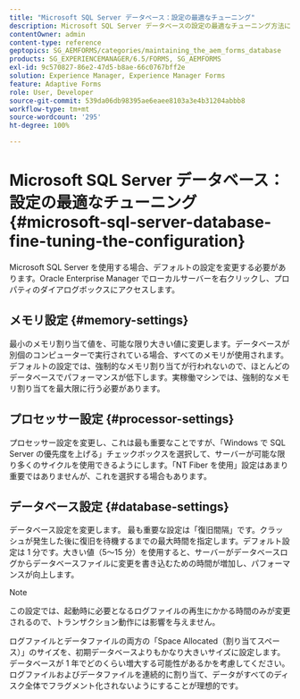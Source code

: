 ```yaml
---
title: "Microsoft SQL Server データベース：設定の最適なチューニング"
description: Microsoft SQL Server データベースの設定の最適なチューニング方法について説明します。
contentOwner: admin
content-type: reference
geptopics: SG_AEMFORMS/categories/maintaining_the_aem_forms_database
products: SG_EXPERIENCEMANAGER/6.5/FORMS, SG_AEMFORMS
exl-id: 9c570827-86e2-47d5-b8ae-66c0767bff2e
solution: Experience Manager, Experience Manager Forms
feature: Adaptive Forms
role: User, Developer
source-git-commit: 539da06db98395ae6eaee8103a3e4b31204abbb8
workflow-type: tm+mt
source-wordcount: '295'
ht-degree: 100%

---
```


# Microsoft SQL Server データベース：設定の最適なチューニング {#microsoft-sql-server-database-fine-tuning-the-configuration}

Microsoft SQL Server を使用する場合、デフォルトの設定を変更する必要があります。Oracle Enterprise Manager でローカルサーバーを右クリックし、プロパティのダイアログボックスにアクセスします。

## メモリ設定 {#memory-settings}

最小のメモリ割り当て値を、可能な限り大きい値に変更します。データベースが別個のコンピューターで実行されている場合、すべてのメモリが使用されます。デフォルトの設定では、強制的なメモリ割り当てが行われないので、ほとんどのデータベースでパフォーマンスが低下します。実稼働マシンでは、強制的なメモリ割り当てを最大限に行う必要があります。

## プロセッサー設定 {#processor-settings}

プロセッサー設定を変更し、これは最も重要なことですが、「Windows で SQL Server の優先度を上げる」チェックボックスを選択して、サーバーが可能な限り多くのサイクルを使用できるようにします。「NT Fiber を使用」設定はあまり重要ではありませんが、これを選択する場合もあります。

## データベース設定 {#database-settings}

データベース設定を変更します。 最も重要な設定は「復旧間隔」です。クラッシュが発生した後に復旧を待機するまでの最大時間を指定します。デフォルト設定は 1 分です。大きい値（5～15 分）を使用すると、サーバーがデータベースログからデータベースファイルに変更を書き込むための時間が増加し、パフォーマンスが向上します。

>[!NOTE]
>
>この設定では、起動時に必要となるログファイルの再生にかかる時間のみが変更されるので、トランザクション動作には影響を与えません。

ログファイルとデータファイルの両方の「Space Allocated（割り当てスペース）」のサイズを、初期データベースよりもかなり大きいサイズに設定します。データベースが 1 年でどのくらい増大する可能性があるかを考慮してください。ログファイルおよびデータファイルを連続的に割り当て、データがすべてのディスク全体でフラグメント化されないようにすることが理想的です。
